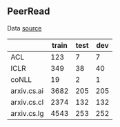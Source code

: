 ## PeerRead
Data [source](https://github.com/allenai/PeerRead)


 |     | train   | test  | dev |
 |-----|---------|-------|------|
 |ACL  | 123     | 7     |7      |
 |ICLR | 349     | 38    | 40    |
 |coNLL|19      | 2     | 1      |
 |arxiv.cs.ai | 3682    | 205   | 205|
 |arxiv.cs.cl | 2374    | 132    | 132|
 |arxiv.cs.lg | 4543    | 253     | 252|
